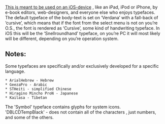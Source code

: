 [This is meant to be used on an iOS-device](http://atelierbram.github.com/typeface-tester/ "typeface-tester,  System Font Viewer - for iOS ") , like an iPad, iPod or iPhone, by e-book editors, web-designers, and everyone else who enjoys typefaces.
The default typeface of the body-text is set on ’Verdana’ with a fall-back of ‘cursive’, which means that if the font from the select menu is not on you’re O.S., the font is rendered as ‘Cursive’, some kind of handwriting typeface. In iOS this will be the ‘Snellroundhand’ typeface, on you’re PC it will most likely will be different, depending on you’re operation system.

Notes:
------

Some typefaces are specifically and/or exclusively developed for a specific language. 

	* ArialHebrew - Hebrew
	* GeezaPro - Arabic
	* STHeiti - simplified Chinese
	* Hiragino Mincho ProN - Japanese
	* Kailasa - Tibetan

The 'Symbol' typeface contains glyphs for system icons.
'DBLCDTempBlack' -  does not contain all of the characters , just numbers, and some of the others.

